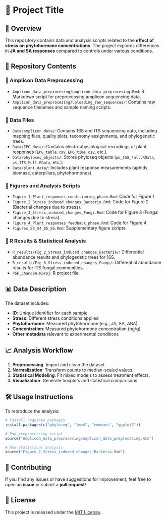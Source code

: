 # 📘 Project Title

## 📝 Overview

This repository contains data and analysis scripts related to the **effect of stress on phytohormone concentrations**. The project explores differences in **JA and SA responses** compared to controls under various conditions.

## 📂 Repository Contents

### 🔹 **Amplicon Data Preprocessing**

- `Amplicon_data_preprocesing/amplicon_data_preprocesing.Rmd`: R Markdown script for preprocessing amplicon sequencing data.
- `Amplicon_data_preprocesing/uploading_raw_sequences/`: Contains raw sequence filenames and sample naming scripts.

### 🔹 **Data Files**

- `Data/amplicon_data/`: Contains 16S and ITS sequencing data, including mapping files, quality plots, taxonomy assignments, and phylogenetic trees.
- `Data/EPG_data/`: Contains electrophysiological recordings of plant responses (`EPG_table.csv`, `EPG_time.csv`, etc.).
- `Data/phyloseq_objects/`: Stores phyloseq objects (`ps_16S_Full.RData`, `ps_ITS_Full.RData`, etc.).
- `Data/plant_data/`: Includes plant response measurements (aphids, biomass, caterpillars, phytohormones).

### 🔹 **Figures and Analysis Scripts**

- `Figure_1_Plant_responses_conditioning_phase.Rmd`: Code for Figure 1.
- `Figure_2_Stress_induced_changes_Bacteria.Rmd`: Code for Figure 2 (Bacterial changes due to stress).
- `Figure_3_Stress_induced_changes_Fungi.Rmd`: Code for Figure 3 (Fungal changes due to stress).
- `Figure_4_Plant_responses_feedback_phase.Rmd`: Code for Figure 4.
- `Figures_S3_S4_S5_S6.Rmd`: Supplementary figure scripts.

### 🔹 **R Results & Statistical Analysis**

- `R_results/Fig_2_Stress_induced_changes_Bacteria/`: Differential abundance results and phylogenetic trees for 16S.
- `R_results/Fig_3_Stress_induced_changes_Fungi/`: Differential abundance results for ITS fungal communities.
- `PSF_JAandSA.Rproj`: R project file.

## 📊 Data Description

The dataset includes:

- **ID**: Unique identifier for each sample
- **Stress**: Different stress conditions applied
- **Phytohormone**: Measured phytohormone (e.g., JA, SA, ABA)
- **Concentration**: Measured phytohormone concentration (ng/g)
- **Other metadata** relevant to experimental conditions

## 📈 Analysis Workflow

1. **Preprocessing**: Import and clean the dataset.
2. **Normalization**: Transform counts to median-scaled values.
3. **Statistical Modeling**: Fit mixed models to assess treatment effects.
4. **Visualization**: Generate boxplots and statistical comparisons.

## 🛠️ Usage Instructions

To reproduce the analysis:

```r
# Install required packages
install.packages(c("phyloseq", "lme4", "emmeans", "ggplot2"))

# Run preprocessing script
source("Amplicon_data_preprocesing/amplicon_data_preprocesing.Rmd")

# Run statistical analysis
source("Figure_2_Stress_induced_changes_Bacteria.Rmd")
```

## 📢 Contributing

If you find any issues or have suggestions for improvement, feel free to open an **issue** or submit a **pull request**!

## 📄 License

This project is released under the [MIT License](LICENSE).

